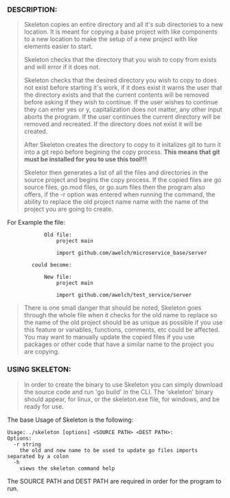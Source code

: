 ### DESCRIPTION:
>Skeleton copies an entire directory and all it's sub directories to a new location. It is meant for copying a base project with like components to a new location to make the setup of a new project with like elements easier to start.
>    
>Skeleton checks that the directory that you wish to copy from exists and will error if it does not.
>
>Skeleton checks that the desired directory you wish to copy to does not exist before starting it's work, if it does exist it warns the user that the directory exists and that the current contents will be removed before asking if they wish to continue. If the user wishes to continue they can enter yes or y, capitalization does not matter, any other input aborts the program. If the user continues the current directory will be removed and recreated. If the directory does not exist it will be created.
>
>After Skeleton creates the directory to copy to it initalizes git to turn it into a git repo before begining the copy process. **This means that git must be installed for you to use this tool!!!**
>
>Skeletor then generates a list of all the files and directories in the source project and begins the copy process. If the copied files are go source files, go.mod files, or go.sum files then the program also offers, if the -r option was entered when running the command, the ability to replace the old project name name with the name of the project you are going to create. 
>
For Example the file:

                Old file:
                    project main

                    import github.com/awelch/microservice_base/server

            could become:

                New file:
                    project main

                    import github.com/awelch/test_service/server

>There is one small danger that should be noted, Skeleton goes through the whole file when it checks for the old name to replace so the name of the old project should be as unique as possible if you use this feature or variables, functions, comments, etc could be affected. You may want to manually update the copied files if you use packages or other code that have a similar name to the project you are copying.
>
### USING SKELETON:
>In order to create the binary to use Skeleton you can simply download the source code and run 'go build' in the CLI. The 'skeleton' binary should appear, for linux, or the skeleton.exe file, for windows, and be ready for use.
>
The base Usage of Skeleton is the following:

    Usage: ./skeleton [options] <SOURCE PATH> <DEST PATH>:
    Options:
      -r string
        the old and new name to be used to update go files imports separated by a colon
      -h
        views the skeleton command help

The SOURCE PATH and DEST PATH are required in order for the program to run.
